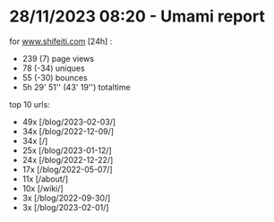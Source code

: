 # 28/11/2023 08:20 - Umami report
for www.shifeiti.com [24h] :

 - 239 (7) page views
 - 78 (-34) uniques
 - 55 (-30) bounces
 - 5h 29' 51'' (43' 19'') totaltime


top 10 urls:
 - 49x [/blog/2023-02-03/]
 - 34x [/blog/2022-12-09/]
 - 34x [/]
 - 25x [/blog/2023-01-12/]
 - 24x [/blog/2022-12-22/]
 - 17x [/blog/2022-05-07/]
 - 11x [/about/]
 - 10x [/wiki/]
 - 3x [/blog/2022-09-30/]
 - 3x [/blog/2023-02-01/]


